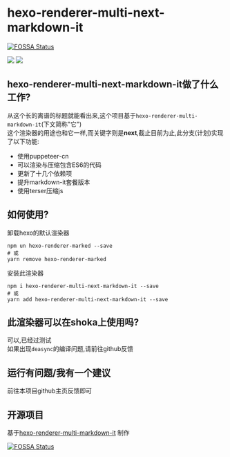 # hexo-renderer-multi-next-markdown-it
[![FOSSA Status](https://app.fossa.com/api/projects/git%2Bgithub.com%2Fzkz098%2Fhexo-renderer-multi-next-markdown-it.svg?type=shield)](https://app.fossa.com/projects/git%2Bgithub.com%2Fzkz098%2Fhexo-renderer-multi-next-markdown-it?ref=badge_shield)

![](	https://img.shields.io/github/license/zkz098/hexo-renderer-multi-markdown-it) ![](https://badgen.net/npm/v/hexo-renderer-multi-next-markdown-it)
## hexo-renderer-multi-next-markdown-it做了什么工作?
从这个长的离谱的标题就能看出来,这个项目基于`hexo-renderer-multi-markdown-it`(下文简称"它") \
这个渲染器的用途也和它一样,而关键字则是**next**,截止目前为止,此分支(计划)实现了以下功能:
- 使用puppeteer-cn
- 可以渲染与压缩包含ES6的代码
- 更新了十几个依赖项
- 提升markdown-it套餐版本
- 使用terser压缩js

## 如何使用?
卸载hexo的默认渲染器
```shell
npm un hexo-renderer-marked --save
# 或
yarn remove hexo-renderer-marked
```
安装此渲染器
```shell
npm i hexo-renderer-multi-next-markdown-it --save
# 或
yarn add hexo-renderer-multi-next-markdown-it --save
```

## 此渲染器可以在shoka上使用吗?
可以,已经过测试 \
如果出现`deasync`的编译问题,请前往github反馈

## 运行有问题/我有一个建议
前往本项目github主页反馈即可

## 开源项目
基于[hexo-renderer-multi-markdown-it](https://github.com/amehime/hexo-renderer-multi-markdown-it) 制作

[![FOSSA Status](https://app.fossa.com/api/projects/git%2Bgithub.com%2Fzkz098%2Fhexo-renderer-multi-next-markdown-it.svg?type=large)](https://app.fossa.com/projects/git%2Bgithub.com%2Fzkz098%2Fhexo-renderer-multi-next-markdown-it?ref=badge_large)
